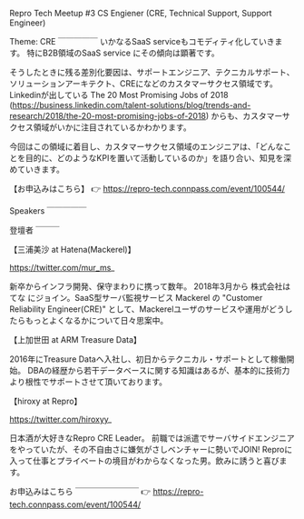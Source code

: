 Repro Tech Meetup #3 CS Engiener (CRE, Technical Support, Support Engineer)

Theme: CRE
￣￣￣￣￣
いかなるSaaS serviceもコモディティ化していきます。
特にB2B領域のSaaS service にその傾向は顕著です。

そうしたときに残る差別化要因は、サポートエンジニア、テクニカルサポート、ソリューションアーキテクト、CREになどのカスタマーサクセス領域です。
Linkedinが出している The 20 Most Promising Jobs of 2018 (https://business.linkedin.com/talent-solutions/blog/trends-and-research/2018/the-20-most-promising-jobs-of-2018) からも、カスタマーサクセス領域がいかに注目されているかわかります。

今回はこの領域に着目し、カスタマーサクセス領域のエンジニアは、「どんなことを目的に、どのようなKPIを置いて活動しているのか」を語り合い、知見を深めていきます。

【お申込みはこちら】
👉 https://repro-tech.connpass.com/event/100544/

Speakers
￣￣￣￣￣

登壇者
￣￣￣

【三浦美沙 at Hatena(Mackerel)】

https://twitter.com/mur_ms_

新卒からインフラ開発、保守まわりに携って数年。
2018年3月から 株式会社はてな にジョイン。SaaS型サーバ監視サービス Mackerel の "Customer Reliability Engineer(CRE)" として、Mackerelユーザのサービスや運用がどうしたらもっとよくなるかについて日々思案中。

【上加世田 at ARM Treasure Data】

2016年にTreasure Dataへ入社し、初日からテクニカル・サポートとして稼働開始。 
DBAの経歴から若干データベースに関する知識はあるが、基本的に技術力より根性でサポートさせて頂いております。

【hiroxy at Repro】

https://twitter.com/hiroxyy_

日本酒が大好きなRepro CRE Leader。
前職では派遣でサーバサイドエンジニアをやっていたが、その不自由さに嫌気がさしベンチャーに勢いでJOIN!
Reproに入って仕事とプライベートの境目がわからなくなった男。飲みに誘うと喜びます。

お申込みはこちら
￣￣￣￣￣￣￣￣
👉 https://repro-tech.connpass.com/event/100544/
